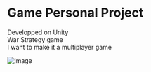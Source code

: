 # Game Personal Project 

Developped on Unity \
War Strategy game \
I want to make it a multiplayer game

![image](https://github.com/user-attachments/assets/a7cd8bbd-a2f7-4a7d-bdfc-9add4182baa2)
